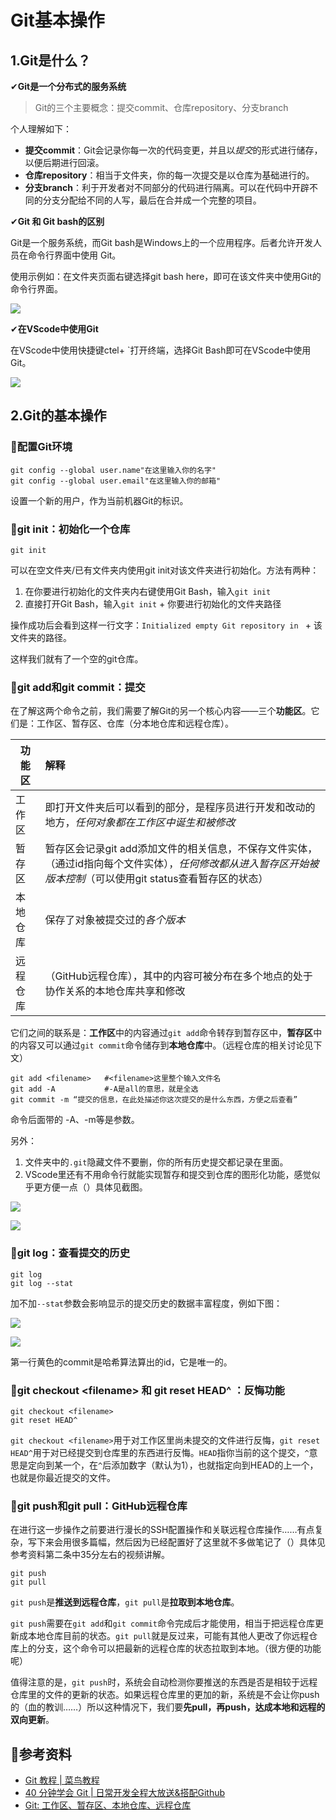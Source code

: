 

# Git基本操作

## 1.Git是什么？

✔**Git是一个分布式的服务系统**

> Git的三个主要概念：提交commit、仓库repository、分支branch

个人理解如下：

+ **提交commit**：Git会记录你每一次的代码变更，并且以*提交*的形式进行储存，以便后期进行回滚。
+ **仓库repository**：相当于文件夹，你的每一次提交是以仓库为基础进行的。
+ **分支branch**：利于开发者对不同部分的代码进行隔离。可以在代码中开辟不同的分支分配给不同的人写，最后在合并成一个完整的项目。

✔**Git 和 Git bash的区别**

Git是一个服务系统，而Git bash是Windows上的一个应用程序。后者允许开发人员在命令行界面中使用 Git。

使用示例如：在文件夹页面右键选择git bash here，即可在该文件夹中使用Git的命令行界面。

![](https://github.com/BurnedChocolate/Tasks/blob/main/%E9%98%B6%E6%AE%B52%E7%AC%94%E8%AE%B0/pictures/%E5%B1%8F%E5%B9%95%E6%88%AA%E5%9B%BE%202022-11-02%20194539.png?raw=true)

✔**在VScode中使用Git**

在VScode中使用快捷键ctel+ `打开终端，选择Git Bash即可在VScode中使用Git。

![](https://github.com/BurnedChocolate/Tasks/blob/main/%E9%98%B6%E6%AE%B52%E7%AC%94%E8%AE%B0/pictures/%E5%B1%8F%E5%B9%95%E6%88%AA%E5%9B%BE%202022-11-02%20212942.png?raw=true)

## 2.Git的基本操作

### 📕配置Git环境

```
git config --global user.name"在这里输入你的名字"
git config --global user.email"在这里输入你的邮箱"
```

设置一个新的用户，作为当前机器Git的标识。

### 📕git init：初始化一个仓库

```
git init
```

可以在空文件夹/已有文件夹内使用git init对该文件夹进行初始化。方法有两种：

1. 在你要进行初始化的文件夹内右键使用Git Bash，输入`git init`
2. 直接打开Git Bash，输入`git init` + 你要进行初始化的文件夹路径

操作成功后会看到这样一行文字：`Initialized empty Git repository in ` + 该文件夹的路径。

这样我们就有了一个空的git仓库。

### 📕git add和git commit：提交

在了解这两个命令之前，我们需要了解Git的另一个核心内容——三个**功能区**。它们是：工作区、暂存区、仓库（分本地仓库和远程仓库）。

| 功能区   | 解释                                                         |
| -------- | :----------------------------------------------------------- |
| 工作区   | 即打开文件夹后可以看到的部分，是程序员进行开发和改动的地方，*任何对象都在工作区中诞生和被修改* |
| 暂存区   | 暂存区会记录git add添加文件的相关信息，不保存文件实体，（通过id指向每个文件实体），*任何修改都从进入暂存区开始被版本控制*（可以使用git status查看暂存区的状态） |
| 本地仓库 | 保存了对象被提交过的*各个版本*                               |
| 远程仓库 | （GitHub远程仓库），其中的内容可被分布在多个地点的处于协作关系的本地仓库共享和修改 |

它们之间的联系是：**工作区**中的内容通过`git add`命令转存到暂存区中，**暂存区**中的内容又可以通过`git commit`命令储存到**本地仓库**中。（远程仓库的相关讨论见下文）

```
git add <filename>   #<filename>这里整个输入文件名
git add -A           #-A是all的意思，就是全选
git commit -m “提交的信息，在此处描述你这次提交的是什么东西，方便之后查看”
```

命令后面带的 -A、-m等是参数。

另外：

1. 文件夹中的`.git`隐藏文件不要删，你的所有历史提交都记录在里面。
2. VScode里还有不用命令行就能实现暂存和提交到仓库的图形化功能，感觉似乎更方便一点（）具体见截图。

![](https://github.com/BurnedChocolate/Tasks/blob/main/%E9%98%B6%E6%AE%B52%E7%AC%94%E8%AE%B0/pictures/%E5%B1%8F%E5%B9%95%E6%88%AA%E5%9B%BE%202022-11-02%20214753.png?raw=true)

![](https://github.com/BurnedChocolate/Tasks/blob/main/%E9%98%B6%E6%AE%B52%E7%AC%94%E8%AE%B0/pictures/%E5%B1%8F%E5%B9%95%E6%88%AA%E5%9B%BE%202022-11-02%20220314.png?raw=true)

### 📕git log：查看提交的历史

```
git log
git log --stat
```

加不加`--stat`参数会影响显示的提交历史的数据丰富程度，例如下图：

![](https://github.com/BurnedChocolate/Tasks/blob/main/%E9%98%B6%E6%AE%B52%E7%AC%94%E8%AE%B0/pictures/%E5%B1%8F%E5%B9%95%E6%88%AA%E5%9B%BE%202022-11-02%20221034.png?raw=true)

![](https://github.com/BurnedChocolate/Tasks/blob/main/%E9%98%B6%E6%AE%B52%E7%AC%94%E8%AE%B0/pictures/%E5%B1%8F%E5%B9%95%E6%88%AA%E5%9B%BE%202022-11-02%20221051.png?raw=true)

第一行黄色的commit是哈希算法算出的id，它是唯一的。

### 📕git checkout \<filename> 和 git reset HEAD^ ：反悔功能

```
git checkout <filename>
git reset HEAD^
```

`git checkout <filename>`用于对工作区里尚未提交的文件进行反悔，`git reset HEAD^`用于对已经提交到仓库里的东西进行反悔。`HEAD`指你当前的这个提交，`^`意思是定向到某一个，在`^`后添加数字（默认为1），也就指定向到HEAD的上一个，也就是你最近提交的文件。

### 📕git push和git pull：GitHub远程仓库

在进行这一步操作之前要进行漫长的SSH配置操作和关联远程仓库操作……有点复杂，写下来会用很多篇幅，然后因为已经配置好了这里就不多做笔记了（）具体见参考资料第二条中35分左右的视频讲解。

```
git push
git pull
```

`git push`是**推送到远程仓库**，`git pull`是**拉取到本地仓库**。

`git push`需要在`git add`和`git commit`命令完成后才能使用，相当于把远程仓库更新成本地仓库目前的状态。`git pull`就是反过来，可能有其他人更改了你远程仓库上的分支，这个命令可以把最新的远程仓库的状态拉取到本地。（很方便的功能呢）

值得注意的是，`git push`时，系统会自动检测你要推送的东西是否是相较于远程仓库里的文件的更新的状态。如果远程仓库里的更加的新，系统是不会让你push的（血的教训……）所以这种情况下，我们要**先pull，再push，达成本地和远程的双向更新**。

## 📖参考资料

+ [Git 教程 | 菜鸟教程](https://www.runoob.com/git/git-tutorial.html)
+ [40 分钟学会 Git | 日常开发全程大放送&搭配Github](https://www.bilibili.com/video/BV1db4y1d79C/)
+ [Git: 工作区、暂存区、本地仓库、远程仓库](https://blog.csdn.net/weixin_36750623/article/details/96189838)



